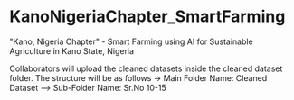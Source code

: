 # KanoNigeriaChapter_SmartFarming
"Kano, Nigeria Chapter" - Smart Farming using AI for Sustainable Agriculture in Kano State, Nigeria

Collaborators will upload the cleaned datasets inside the cleaned dataset folder. The structure will be as follows
-> Main Folder Name: Cleaned Dataset
--> Sub-Folder Name: Sr.No 10-15
 
